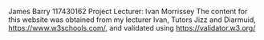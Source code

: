 James Barry 117430162 Project
Lecturer: Ivan Morrissey
The content for this website was obtained from my lecturer Ivan, Tutors Jizz and Diarmuid, https://www.w3schools.com/, and validated using https://validator.w3.org/